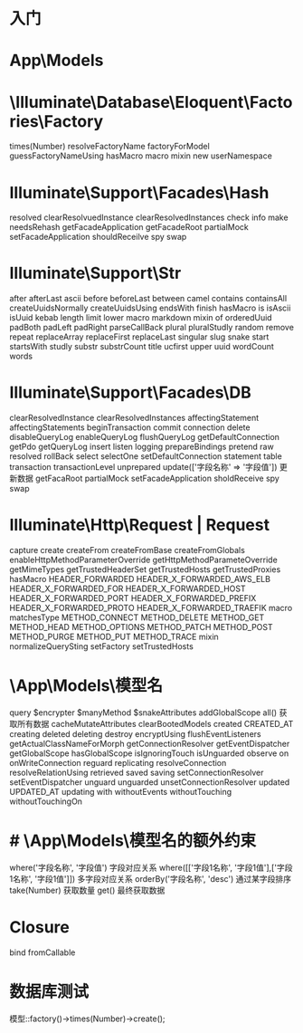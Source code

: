 # 入门

# App\Models


# \Illuminate\Database\Eloquent\Factories\Factory
times(Number)
resolveFactoryName
factoryForModel
guessFactoryNameUsing
hasMacro
macro
mixin
new
userNamespace

# Illuminate\Support\Facades\Hash
resolved
clearResolvuedInstance
clearResolvedInstances
check
info
make
needsRehash
getFacadeApplication
getFacadeRoot
partialMock
setFacadeApplication
shouldReceilve
spy
swap

# Illuminate\Support\Str
after
afterLast
ascii
before
beforeLast
between
camel
contains
containsAll
createUuidsNormally
createUuidsUsing
endsWith
finish
hasMacro
is
isAscii
isUuid
kebab
length
limit
lower
macro
markdown
mixin
of
orderedUuid
padBoth
padLeft
padRight
parseCallBack
plural
pluralStudly
random
remove
repeat
replaceArray
replaceFirst
replaceLast
singular
slug
snake
start
startsWith
studly
substr
substrCount
title
ucfirst
upper
uuid
wordCount
words

# Illuminate\Support\Facades\DB
clearResolvedInstance
clearResolvedInstances
affectingStatement
affectingStatements
beginTransaction
commit
connection
delete
disableQueryLog
enableQueryLog
flushQueryLog
getDefaultConnection
getPdo
getQueryLog
insert
listen
logging
prepareBindings
pretend
raw
resolved
rollBack
select
selectOne
setDefaultConnection
statement
table
transaction
transactionLevel
unprepared
update(['字段名称' => '字段值'])
更新数据
getFacaRoot
partialMock
setFacadeApplication
sholdReceive
spy
swap

# Illuminate\Http\Request | Request
capture
create
createFrom
createFromBase
createFromGlobals
enableHttpMethodParameterOverride
getHttpMethodParameteOverride
getMimeTypes
getTrustedHeaderSet
getTrustedHosts
getTrustedProxies
hasMacro
HEADER_FORWARDED
HEADER_X_FORWARDED_AWS_ELB
HEADER_X_FORWARDED_FOR
HEADER_X_FORWARDED_HOST
HEADER_X_FORWARDED_PORT
HEADER_X_FORWARDED_PREFIX
HEADER_X_FORWARDED_PROTO
HEADER_X_FORWARDED_TRAEFIK
macro
matchesType
METHOD_CONNECT
METHOD_DELETE
METHOD_GET
METHOD_HEAD
METHOD_OPTIONS
METHOD_PATCH
METHOD_POST
METHOD_PURGE
METHOD_PUT
METHOD_TRACE
mixin
normalizeQuerySting
setFactory
setTrustedHosts

# \App\Models\模型名
query
$encrypter
$manyMethod
$snakeAttributes
addGlobalScope
all()
获取所有数据
cacheMutateAttributes
clearBootedModels
created
CREATED_AT
creating
deleted
deleting
destroy
encryptUsing
flushEventListeners
getActualClassNameForMorph
getConnectionResolver
getEventDispatcher
getGlobalScope
hasGlobalScope
isIgnoringTouch
isUnguarded
observe
on onWriteConnection
reguard
replicating
resolveConnection
resolveRelationUsing
retrieved
saved
saving
setConnectionResolver
setEventDispatcher
unguard
unguarded
unsetConnectionResolver
updated
UPDATED_AT
updating
with
withoutEvents
withoutTouching
withoutTouchingOn

# # \App\Models\模型名的额外约束
where('字段名称', '字段值')
字段对应关系
where([['字段1名称', '字段1值'],['字段1名称', '字段1值']])
多字段对应关系
orderBy('字段名称', 'desc')
通过某字段排序
take(Number)
获取数量
get()
最终获取数据


# Closure
bind
fromCallable




# 数据库测试
模型::factory()->times(Number)->create();